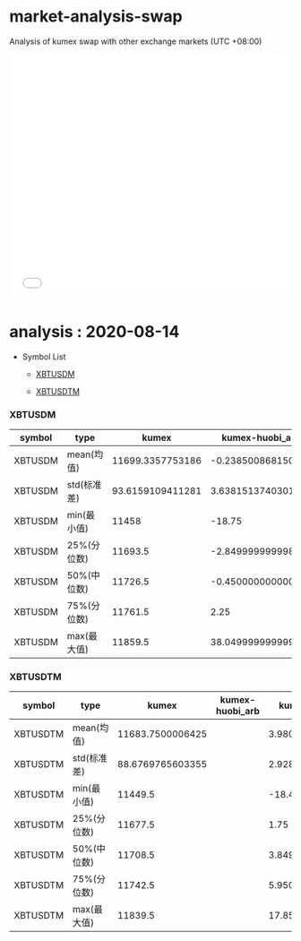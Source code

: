 # market-analysis-swap
Analysis of kumex swap with other exchange markets (UTC +08:00)

<iframe width="100%" height="440" src="./data.html" frameborder="no" border="0" scrolling="no"></iframe>

# analysis : 2020-08-14
* Symbol List

  * [XBTUSDM](#xbtusdm)

  * [XBTUSDTM](#xbtusdtm)


### XBTUSDM

symbol|type|kumex|kumex-huobi_arb|kumex-okex_arb
---|---|---|---|---
XBTUSDM | mean(均值) | 11699.3357753186 | -0.238500868150205 | 3.08818417332614
XBTUSDM | std(标准差) | 93.6159109411281 | 3.63815137403018 | 2.44143747762402
XBTUSDM | min(最小值) | 11458 | -18.75 | -19.4500000000007
XBTUSDM | 25%(分位数) | 11693.5 | -2.84999999999855 | 1.75
XBTUSDM | 50%(中位数) | 11726.5 | -0.450000000000728 | 3.34999999999855
XBTUSDM | 75%(分位数) | 11761.5 | 2.25 | 4.75
XBTUSDM | max(最大值) | 11859.5 | 38.0499999999993 | 22.7999999999993


### XBTUSDTM

symbol|type|kumex|kumex-huobi_arb|kumex-okex_arb
---|---|---|---|---
XBTUSDTM | mean(均值) | 11683.7500006425 |  | 3.98069062668761
XBTUSDTM | std(标准差) | 88.6769765603355 |  | 2.92875953367581
XBTUSDTM | min(最小值) | 11449.5 |  | -18.4500000000007
XBTUSDTM | 25%(分位数) | 11677.5 |  | 1.75
XBTUSDTM | 50%(中位数) | 11708.5 |  | 3.84999999999855
XBTUSDTM | 75%(分位数) | 11742.5 |  | 5.95000000000073
XBTUSDTM | max(最大值) | 11839.5 |  | 17.8500000000004

